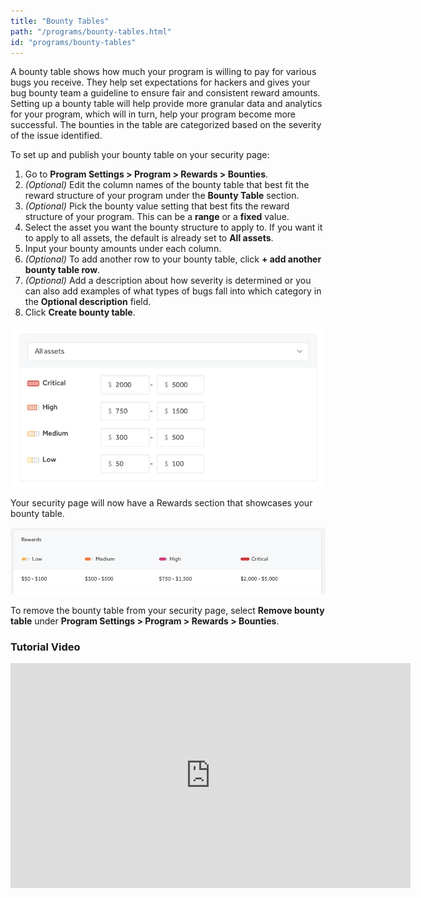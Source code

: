 ```yaml
---
title: "Bounty Tables"
path: "/programs/bounty-tables.html"
id: "programs/bounty-tables"
---
```


A bounty table shows how much your program is willing to pay for various bugs you receive. They help set expectations for hackers and gives your bug bounty team a guideline to ensure fair and consistent reward amounts. Setting up a bounty table will help provide more granular data and analytics for your program, which will in turn, help your program become more successful. The bounties in the table are categorized based on the severity of the issue identified.

To set up and publish your bounty table on your security page:

1. Go to **Program Settings > Program > Rewards > Bounties**.
2. <i>(Optional)</i> Edit the column names of the bounty table that best fit the reward structure of your program under the **Bounty Table** section.
3. *(Optional)* Pick the bounty value setting that best fits the reward structure of your program. This can be a **range** or a **fixed** value.
4. Select the asset you want the bounty structure to apply to. If you want it to apply to all assets, the default is already set to **All assets**.
5. Input your bounty amounts under each column.
6. <i>(Optional)</i> To add another row to your bounty table, click **+ add another bounty table row**.
7. <i>(Optional)</i> Add a description about how severity is determined or you can also add examples of what types of bugs fall into which category in the **Optional description** field.
8. Click <b>Create bounty table</b>.

![bounty-tables-1](./images/bounty-tables-1.png)

Your security page will now have a Rewards section that showcases your bounty table.

![bounty-tables-2](./images/bounty-tables-2.png)

To remove the bounty table from your security page, select **Remove bounty table** under **Program Settings > Program > Rewards > Bounties**.

### Tutorial Video
<iframe id="ytplayer" type="text/html" width="640" height="360" src="https://www.youtube-nocookie.com/embed/Sar_ze4nL3U" frameborder="0" allowfullscreen></iframe>
